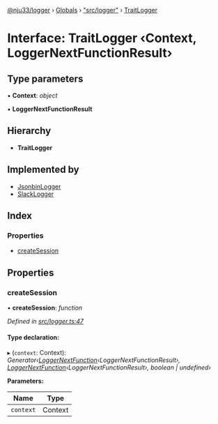 [@nju33/logger](../README.md) › [Globals](../globals.md) › ["src/logger"](../modules/_src_logger_.md) › [TraitLogger](_src_logger_.traitlogger.md)

# Interface: TraitLogger ‹**Context, LoggerNextFunctionResult**›

## Type parameters

▪ **Context**: *object*

▪ **LoggerNextFunctionResult**

## Hierarchy

* **TraitLogger**

## Implemented by

* [JsonbinLogger](../classes/_src_jsonbin_logger_.jsonbinlogger.md)
* [SlackLogger](../classes/_src_slack_logger_.slacklogger.md)

## Index

### Properties

* [createSession](_src_logger_.traitlogger.md#createsession)

## Properties

###  createSession

• **createSession**: *function*

*Defined in [src/logger.ts:47](https://github.com/nju33/logger/blob/1e8320c/src/logger.ts#L47)*

#### Type declaration:

▸ (`context`: Context): *Generator‹[LoggerNextFunction](../modules/_src_logger_.md#loggernextfunction)‹LoggerNextFunctionResult›, [LoggerNextFunction](../modules/_src_logger_.md#loggernextfunction)‹LoggerNextFunctionResult›, boolean | undefined›*

**Parameters:**

Name | Type |
------ | ------ |
`context` | Context |
